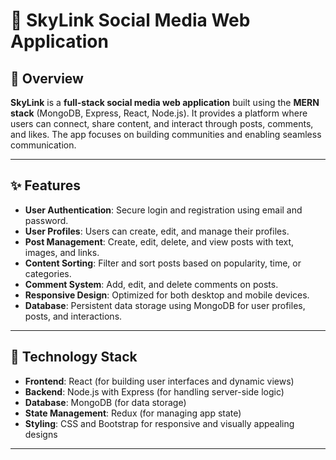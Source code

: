 # 🚀 SkyLink Social Media Web Application

## 📖 Overview  
**SkyLink** is a **full-stack social media web application** built using the **MERN stack** (MongoDB, Express, React, Node.js). It provides a platform where users can connect, share content, and interact through posts, comments, and likes. The app focuses on building communities and enabling seamless communication.

---

## ✨ Features  
- **User Authentication**: Secure login and registration using email and password.
- **User Profiles**: Users can create, edit, and manage their profiles.
- **Post Management**: Create, edit, delete, and view posts with text, images, and links.
- **Content Sorting**: Filter and sort posts based on popularity, time, or categories.
- **Comment System**: Add, edit, and delete comments on posts.
- **Responsive Design**: Optimized for both desktop and mobile devices.
- **Database**: Persistent data storage using MongoDB for user profiles, posts, and interactions.

---

## 🚀 Technology Stack  
- **Frontend**: React (for building user interfaces and dynamic views)
- **Backend**: Node.js with Express (for handling server-side logic)
- **Database**: MongoDB (for data storage)
- **State Management**: Redux (for managing app state)
- **Styling**: CSS and Bootstrap for responsive and visually appealing designs

---

